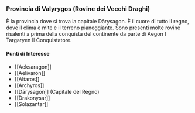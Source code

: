 ### Provincia di Valyrygos (Rovine dei Vecchi Draghi)
È la provincia dove si trova la capitale Dārysagon. È il cuore di tutto il regno, dove il clima è mite e il terreno pianeggiante. Sono presenti molte rovine risalenti a prima della conquista del continente da parte di Aegon I Targaryen Il Conquistatore.

#### Punti di Interesse
- [[Aeksaragon]]
- [[Aelivaron]]
- [[Altaros]]
- [[Archyros]]
- [[Dārysagon]] (Capitale del Regno)
- [[Drakonysar]]
- [[Solazantar]]